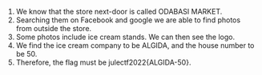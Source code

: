 1. We know that the store next-door is called ODABASI MARKET.
2. Searching them on Facebook and google we are able to find photos from outside the store.
3. Some photos include ice cream stands. We can then see the logo.
4. We find the ice cream company to be ALGIDA, and the house number to be 50.
5. Therefore, the flag must be julectf2022{ALGIDA-50}.
